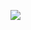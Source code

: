 ![](https://gifdb.com/images/high/the-simpsons-homer-hiding-nothing-to-see-here-nccbbqv2ij1qkw3a.gif)